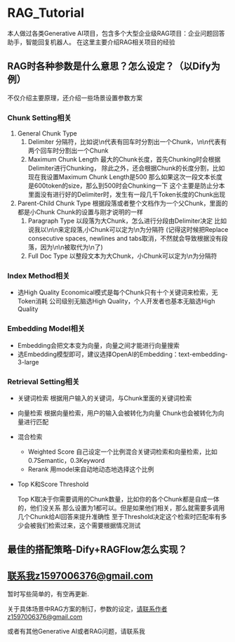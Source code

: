 # RAG_Tutorial

本人做过各类Generative AI项目，包含多个大型企业级RAG项目：企业问题回答助手，智能回复机器人。
在这里主要介绍RAG相关项目的经验

## RAG时各种参数是什么意思？怎么设定？（以Dify为例）

不仅介绍主要原理，还介绍一些场景设置参数方案

### Chunk Setting相关

1. General Chunk Type
   1. Delimiter
      分隔符，比如说\n代表有回车时分割出一个Chunk，\n\n代表有两个回车时分割出一个Chunk
   2. Maximum Chunk Length
      最大的Chunk长度，首先Chunking时会根据Delimiter进行Chunking，
      除此之外，还会根据Chunk的长度分割，比如现在我设置Maximum Chunk Length是500
      那么如果这次一段文本长度是600token的size，那么到500时会Chunking一下
      这个主要是防止分本里面没有进行好的Delimiter时，发生有一段几千Token长度的Chunk出现
2. Parent-Child Chunk Type
   根据段落或者整个文档作为一个父Chunk，里面的都是小Chunk
   Chunk的设置与刚才说明的一样
   1. Paragraph Type
      以段落为大Chunk，怎么进行分段由Delimiter决定
      比如说我以\n\n来定段落,小Chunk可以定为\n为分隔符
      (记得这时候把Replace consecutive spaces, newlines and tabs取消，不然就会导致根据没有段落，因为\n\n被取代为\n了)
   2. Full Doc Type
      以整段文本为大Chunk，小Chunk可以定为\n为分隔符

### Index Method相关

- 选High Quality
  Economical模式是每个Chunk只有十个关键词来检索，无Token消耗
  公司级别无脑选High Quality，个人开发者也基本无脑选High Quality

### Embedding Model相关

- Embedding会把文本变为向量，向量之间才能进行向量搜索
- 选Embedding模型即可，建议选择OpenAI的Embedding：text-embedding-3-large

### Retrieval Setting相关

- 关键词检索
  根据用户输入的关键词，与Chunk里面的关键词检索

- 向量检索
  根据向量检索，用户的输入会被转化为向量
  Chunk也会被转化为向量进行匹配

- 混合检索

  - Weighted Score
    自己设定一个比例混合关键词检索和向量检索，比如0.7Semantic，0.3Keyword
  - Rerank
    用model来自动地动态地选择这个比例

- Top K和Score Threshold

  Top K取决于你需要调用的Chunk数量，比如你的各个Chunk都是自成一体的，他们没关系
  那么设置为1都可以。但是如果他们相关，那么就需要多调用几个Chunk给AI回答来提升准确性
  至于Threshold决定这个检索时匹配率有多少会被我们检索过来，这个需要根据情况测试



## 最佳的搭配策略-Dify+RAGFlow怎么实现？



## 联系我z1597006376@gmail.com

暂时写些简单的，有空再更新.

关于具体场景中RAG方案的制订，参数的设定，请联系作者z1597006376@gmail.com

或者有其他Generative AI或者RAG问题，请联系我
